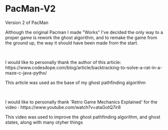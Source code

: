 # PacMan-V2
Version 2 of PacMan

<p>Although the original Pacman I made "Works" I've decided the only way to a proper game is rework the ghost algorithm, and to remake the game from the ground up, the way it should have been made from the start. </p>
<br>
<p>I would like to personally thank the author of this article: https://www.codesdope.com/blog/article/backtracking-to-solve-a-rat-in-a-maze-c-java-pytho/ </p>
<p>This article was used as the base of my ghost pathfinding algorithm</p>
<br>
<p>I would like to personally thank 'Retro Game Mechanics Explained' for the video : https://www.youtube.com/watch?v=ataGotQ7ir8</p>
<p>This video was used to improve the ghost pathfinding algorithm, and ghost states, along with many otyher things</p>


